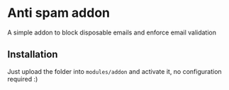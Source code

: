 # Anti spam addon
A simple addon to block disposable emails and enforce email validation

## Installation
Just upload the folder into `modules/addon` and activate it, no configuration required :)

